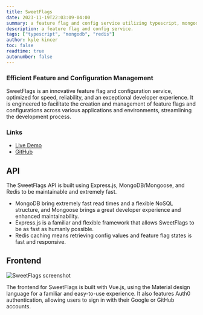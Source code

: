 ```yaml
---
title: SweetFlags
date: 2023-11-19T22:03:09-04:00
summary: a feature flag and config service utilizing typescript, mongodb, redis, and vue.js
description: a feature flag and config service. 
tags: ["typescript", "mongodb", "redis"]
author: kyle kincer
toc: false
readtime: true
autonumber: false
---
```

### Efficient Feature and Configuration Management
SweetFlags is an innovative feature flag and configuration service, optimized for speed, reliability, and an exceptional developer experience. It is engineered to facilitate the creation and management of feature flags and configurations across various applications and environments, streamlining the development process.

### Links

- [Live Demo](https://sweetflags.kylekincer.com)
- [GitHub](https://github.com/KyleKincer/sweetflags)

## API

The SweetFlags API is built using Express.js, MongoDB/Mongoose, and Redis to be maintainable and extremely fast. 

- MongoDB bring extremely fast read times and a flexible NoSQL structure, and Mongoose brings a great developer experience and enhanced maintainability. 
- Express.js is a familiar and flexible framework that allows SweetFlags to be as fast as humanly possible. 
- Redis caching means retrieving config values and feature flag states is fast and responsive. 

## Frontend

![SweetFlags screenshot](/images/sweetflags-screenshot.png)

The frontend for SweetFlags is built with Vue.js, using the Material design language for a familiar and easy-to-use experience. It also features Auth0 authentication, allowing users to sign in with their Google or GitHub accounts.
